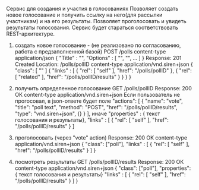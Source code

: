 Сервис для создания и участия в голосованиях
Позволяет создать новое голосование и получить ссылку на него(для рассылки участникам) и на его результаты.
Позволяет проголосовать и увидеть результаты голосования.
Сервис будет стараться соответствовать REST-архитектуре.

1) создать новое голосование - (не реализовано по согласованию, работа с предзаполненной базой)
POST /polls
content-type application/json
{
    "Title" : "",
    "Options" : [ "", "", ... ]
}
Response:
201 Created
Location: /polls/pollID
content-type application/vnd.siren+json
{
    "class": [ "" ]
    {
        "links" : [
            { "rel": [ "self" ], "href": "/polls/pollID" },
            { "rel": [ "related" ], "href": "/polls/pollID/results" }
        }
    }
}

2) получить определенное голосование
GET /polls/pollID
Response:
200 OK
content-type application/vnd.siren+json
Если пользователь не прогосовал, в json-ответе будет поле
"actions": [
    {
      "name": "vote",
      "title": "poll text",
      "method": "POST",
      "href": "/polls/pollID/results",
      "type": "vnd.siren+json",
      {}
    }
  ],
иначе
   "properties" : 
   { текст голосования и результаты},
   "links" : [
        { "rel": [ "self" ], "href": "/polls/pollID/results" }
    ]
   
3) проголосовать (через "vote" action)
Response:
200 OK
content-type application/vnd.siren+json
{
    "class": ["poll"],
    "links" : [
        { "rel": [ "self" ], "href": "/polls/pollID/results" }
    ]
}
    

4) посмотреть результаты
GET /polls/pollID/results
Response:
200 OK
content-type application/vnd.siren+json
{
    "class": ["poll"],
    "properties":
    { текст голосования и результаты}
    "links" : [
        { "rel": [ "self" ], "href": "/polls/pollID/results" }
    ]
}


    
